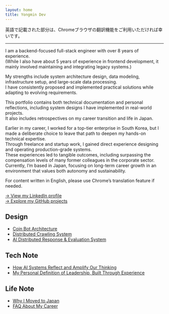```yaml
---
layout: home
title: Yongmin Dev
---
```


英語で記載された部分は、Chromeブラウザの翻訳機能をご利用いただければ幸いです。

--- 

I am a backend-focused full-stack engineer with over 8 years of experience.  
(While I also have about 5 years of experience in frontend development, it mainly involved maintaining and integrating legacy systems.)

My strengths include system architecture design, data modeling, infrastructure setup, and large-scale data processing.  
I have consistently proposed and implemented practical solutions while adapting to evolving requirements.

This portfolio contains both technical documentation and personal reflections, including system designs I have implemented in real-world projects.  
It also includes retrospectives on my career transition and life in Japan.

Earlier in my career, I worked for a top-tier enterprise in South Korea, but I made a deliberate choice to leave that path to deepen my hands-on technical expertise.  
Through freelance and startup work, I gained direct experience designing and operating production-grade systems.  
These experiences led to tangible outcomes, including surpassing the compensation levels of many former colleagues in the corporate sector.  
Currently, I’m based in Japan, focusing on long-term career growth in an environment that values both autonomy and sustainability.

For content written in English, please use Chrome’s translation feature if needed.


[→ View my LinkedIn profile](https://www.linkedin.com/in/yongmin-park-7156181a0/)  
[→ Explore my GitHub projects](https://github.com/pym505)

## Design

- [Coin Bot Architecture](./design/coin-bot)
- [Distributed Crawling System](./design/decentralized-crawling) 
- [AI Distributed Response & Evaluation System](./design/ai-evaluation-system)

## Tech Note
- [How AI Systems Reflect and Amplify Our Thinking](./tech-note/AI_Amplification_Ideological_Reinforcement)
- [My Personal Definition of Leadership, Built Through Experience](./tech-note/My_Personal_Definition_of_Leadership)

## Life Note
- [Why I Moved to Japan](./life-note/Why-I-Moved-to-Japan)
- [FAQ About My Career](./life-note/FAQ-About-My-Career)
